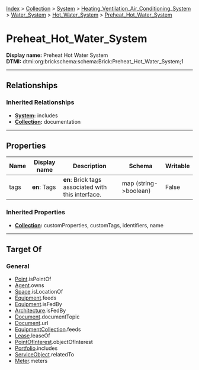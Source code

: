 [Index](../../../../../index.md) > [Collection](../../../../Collection.md) > [System](../../../System.md) > [Heating_Ventilation_Air_Conditioning_System](../../Heating_Ventilation_Air_Conditioning_System.md) > [Water_System](../Water_System.md) > [Hot_Water_System](Hot_Water_System.md) > [Preheat_Hot_Water_System](#)
# Preheat_Hot_Water_System

**Display name:** Preheat Hot Water System<br />
**DTMI:** dtmi:org:brickschema:schema:Brick:Preheat_Hot_Water_System;1

---

## Relationships

### Inherited Relationships
* **[System](../../../System.md):** includes
* **[Collection](../../../../Collection.md):** documentation

---

## Properties

|Name|Display name|Description|Schema|Writable|
|-|-|-|-|-|
|tags|**en**: Tags|**en**: Brick tags associated with this interface.|map (string->boolean)|False|
### Inherited Properties
* **[Collection](../../../../Collection.md):** customProperties, customTags, identifiers, name

---

## Target Of
### General
* [Point](../../../../../Point/Point.md).isPointOf
* [Agent](../../../../../Agent/Agent.md).owns
* [Space](../../../../../Space/Space.md).isLocationOf
* [Equipment](../../../../../Asset/Equipment/Equipment.md).feeds
* [Equipment](../../../../../Asset/Equipment/Equipment.md).isFedBy
* [Architecture](../../../../../Space/Architecture/Architecture.md).isFedBy
* [Document](../../../../../Information/Document/Document.md).documentTopic
* [Document](../../../../../Information/Document/Document.md).url
* [EquipmentCollection](../../../../Equipment-.md).feeds
* [Lease](../../../../../Event/Lease.md).leaseOf
* [PointOfInterest](../../../../../Information/PointOfInterest.md).objectOfInterest
* [Portfolio](../../../../Portfolio.md).includes
* [ServiceObject](../../../../../Information/ServiceObject/ServiceObject.md).relatedTo
* [Meter](../../../../../Asset/Equipment/Meter/Meter.md).meters
